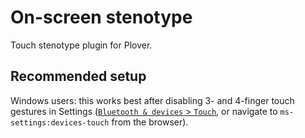 # On-screen stenotype
Touch stenotype plugin for Plover.

## Recommended setup
Windows users: this works best after disabling 3- and 4-finger touch gestures in Settings ([`Bluetooth & devices` > `Touch`](ms-settings:devices-touch), or navigate to `ms-settings:devices-touch` from the browser).